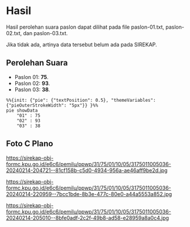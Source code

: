 # Hasil

Hasil perolehan suara paslon dapat dilihat pada file paslon-01.txt, paslon-02.txt, dan paslon-03.txt.

Jika tidak ada, artinya data tersebut belum ada pada SIREKAP.

## Perolehan Suara

 * Paslon 01: **75**.
 * Paslon 02: **93**.
 * Paslon 03: **38**.

```mermaid
%%{init: {"pie": {"textPosition": 0.5}, "themeVariables": {"pieOuterStrokeWidth": "5px"}} }%%
pie showData
    "01" : 75
    "02" : 93
    "03" : 38
```
## Foto C Plano

https://sirekap-obj-formc.kpu.go.id/e6c6/pemilu/ppwp/31/75/01/10/05/3175011005036-20240214-204721--81cf158b-c5d0-4934-956a-ae46aff9be2d.jpg

https://sirekap-obj-formc.kpu.go.id/e6c6/pemilu/ppwp/31/75/01/10/05/3175011005036-20240214-220959--7bcc1bde-8b3e-477c-80e0-a44a5553a852.jpg

https://sirekap-obj-formc.kpu.go.id/e6c6/pemilu/ppwp/31/75/01/10/05/3175011005036-20240214-205010--8bfe0adf-2c2f-49b8-ad58-e28959a8a0c4.jpg
